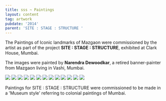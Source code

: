 ```yaml
---
title: sss ~ Paintings
layout: content
tag: artwork
pubdate: '2014'  
parent: 'SITE : STAGE : STRUCTURE '
---
```


The Paintings of Iconic landmarks of Mazgaon were commissioned by the artist
as part of the project **SITE : STAGE : STRUCTURE**, exhibited at Clark House,
Mumbai.

The images were painted by **Narendra Dewoodkar**, a retired banner-painter
from Mazgaon living in Vashi, Mumbai.

![](/assets/img/site-stage-structure_paintings.jpg)
![](/assets/img/yellow-crane.jpg)
![](/assets/img/chinese-temple.jpg)
![](/assets/img/pine-building.jpg)
![](/assets/img/anthony-s-rest.jpg)
![](/assets/img/mazgaon-garden.jpg)
![](/assets/img/old-gloria-cross.jpg)
![](/assets/img/hasanabad.jpg)
![](/assets/img/vaity-house.jpg)
![](/assets/img/matharpacady-oratory.jpg)
![](/assets/img/bhaucha-dhakka.jpg)
![](/assets/img/yellow-crane.jpg)
![](/assets/img/installation-view_lores.jpg)



Paintings for SITE : STAGE : STRUCTURE were commissioned to be made in a 'Museum style' referring to colonial paintings of Mumbai.
